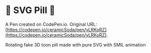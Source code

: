 # 💊 SVG Pill 💊

A Pen created on CodePen.io. Original URL: [https://codepen.io/ceramicSoda/pen/yLRKoRZ](https://codepen.io/ceramicSoda/pen/yLRKoRZ).

Rotating fake 3D toon pill made with pure SVG with SMIL animation 
